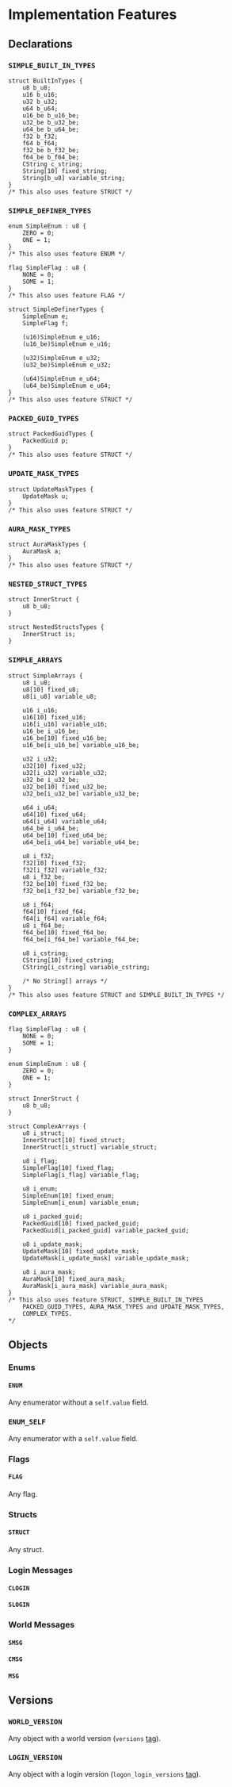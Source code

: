# Implementation Features

## Declarations

### `SIMPLE_BUILT_IN_TYPES`

```rust,ignore
struct BuiltInTypes {
    u8 b_u8;
    u16 b_u16;
    u32 b_u32;
    u64 b_u64;
    u16_be b_u16_be;
    u32_be b_u32_be;
    u64_be b_u64_be;
    f32 b_f32;
    f64 b_f64;
    f32_be b_f32_be;
    f64_be b_f64_be;
    CString c_string;
    String[10] fixed_string;
    String[b_u8] variable_string;
}
/* This also uses feature STRUCT */
```

### `SIMPLE_DEFINER_TYPES`

```rust,ignore
enum SimpleEnum : u8 {
    ZERO = 0;
    ONE = 1;
}
/* This also uses feature ENUM */

flag SimpleFlag : u8 {
    NONE = 0;
    SOME = 1;
}
/* This also uses feature FLAG */

struct SimpleDefinerTypes {
    SimpleEnum e;
    SimpleFlag f;

    (u16)SimpleEnum e_u16;
    (u16_be)SimpleEnum e_u16;

    (u32)SimpleEnum e_u32;
    (u32_be)SimpleEnum e_u32;

    (u64)SimpleEnum e_u64;
    (u64_be)SimpleEnum e_u64;
}
/* This also uses feature STRUCT */
```

### `PACKED_GUID_TYPES`

```rust,ignore
struct PackedGuidTypes {
    PackedGuid p;
}
/* This also uses feature STRUCT */
```

### `UPDATE_MASK_TYPES`

```rust,ignore
struct UpdateMaskTypes {
    UpdateMask u;
}
/* This also uses feature STRUCT */
```

### `AURA_MASK_TYPES`

```rust,ignore
struct AuraMaskTypes {
    AuraMask a;
}
/* This also uses feature STRUCT */
```

### `NESTED_STRUCT_TYPES`

```rust,ignore
struct InnerStruct {
    u8 b_u8;
}

struct NestedStructsTypes {
    InnerStruct is;
}
```

### `SIMPLE_ARRAYS`

```rust,ignore
struct SimpleArrays {
    u8 i_u8;
    u8[10] fixed_u8;
    u8[i_u8] variable_u8;

    u16 i_u16;
    u16[10] fixed_u16;
    u16[i_u16] variable_u16;
    u16_be i_u16_be;
    u16_be[10] fixed_u16_be;
    u16_be[i_u16_be] variable_u16_be;

    u32 i_u32;
    u32[10] fixed_u32;
    u32[i_u32] variable_u32;
    u32_be i_u32_be;
    u32_be[10] fixed_u32_be;
    u32_be[i_u32_be] variable_u32_be;

    u64 i_u64;
    u64[10] fixed_u64;
    u64[i_u64] variable_u64;
    u64_be i_u64_be;
    u64_be[10] fixed_u64_be;
    u64_be[i_u64_be] variable_u64_be;

    u8 i_f32;
    f32[10] fixed_f32;
    f32[i_f32] variable_f32;
    u8 i_f32_be;
    f32_be[10] fixed_f32_be;
    f32_be[i_f32_be] variable_f32_be;

    u8 i_f64;
    f64[10] fixed_f64;
    f64[i_f64] variable_f64;
    u8 i_f64_be;
    f64_be[10] fixed_f64_be;
    f64_be[i_f64_be] variable_f64_be;

    u8 i_cstring;
    CString[10] fixed_cstring;
    CString[i_cstring] variable_cstring;

    /* No String[] arrays */
}
/* This also uses feature STRUCT and SIMPLE_BUILT_IN_TYPES */
```

### `COMPLEX_ARRAYS`

```rust,ignore
flag SimpleFlag : u8 {
    NONE = 0;
    SOME = 1;
}

enum SimpleEnum : u8 {
    ZERO = 0;
    ONE = 1;
}

struct InnerStruct {
    u8 b_u8;
}

struct ComplexArrays {
    u8 i_struct;
    InnerStruct[10] fixed_struct;
    InnerStruct[i_struct] variable_struct;

    u8 i_flag;
    SimpleFlag[10] fixed_flag;
    SimpleFlag[i_flag] variable_flag;

    u8 i_enum;
    SimpleEnum[10] fixed_enum;
    SimpleEnum[i_enum] variable_enum;

    u8 i_packed_guid;
    PackedGuid[10] fixed_packed_guid;
    PackedGuid[i_packed_guid] variable_packed_guid;

    u8 i_update_mask;
    UpdateMask[10] fixed_update_mask;
    UpdateMask[i_update_mask] variable_update_mask;

    u8 i_aura_mask;
    AuraMask[10] fixed_aura_mask;
    AuraMask[i_aura_mask] variable_aura_mask;
}
/* This also uses feature STRUCT, SIMPLE_BUILT_IN_TYPES
    PACKED_GUID_TYPES, AURA_MASK_TYPES and UPDATE_MASK_TYPES, 
    COMPLEX_TYPES.
*/
```

## Objects

### Enums
#### `ENUM`

Any enumerator without a `self.value` field.

### `ENUM_SELF`

Any enumerator with a `self.value` field.

### Flags
#### `FLAG`

Any flag.

### Structs
#### `STRUCT`

Any struct.

### Login Messages
#### `CLOGIN`
#### `SLOGIN`

### World Messages
#### `SMSG`
#### `CMSG`
#### `MSG`

## Versions

### `WORLD_VERSION`

Any object with a world version (`versions` [tag](tags.md)).

### `LOGIN_VERSION`

Any object with a login version (`logon_login_versions` [tag](tags.md)).

